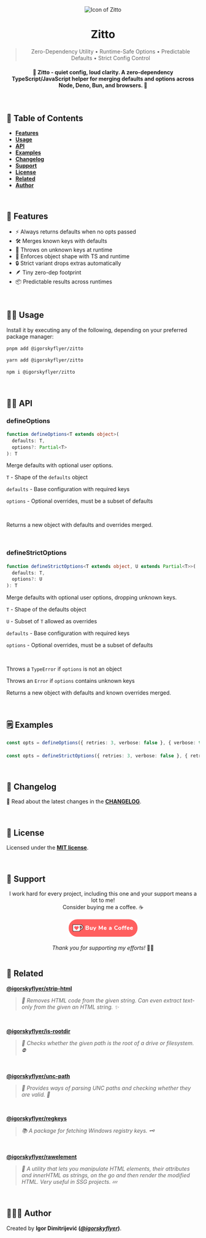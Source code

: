 <div align="center">
  <img src="https://raw.githubusercontent.com/igorskyflyer/npm-zitto/main/media/zitto.png" alt="Icon of Zitto" width="256" height="256">
  <h1>Zitto</h1>
</div>

<blockquote align="center">
  Zero-Dependency Utility • Runtime-Safe Options • Predictable Defaults • Strict Config Control
</blockquote>

<h4 align="center">
  🤫 Zitto - quiet config, loud clarity. A zero-dependency TypeScript/JavaScript helper for merging defaults and options across Node, Deno, Bun, and browsers. 🍯
</h4>

<br>

## 📃 Table of Contents

- [**Features**](#-features)
- [**Usage**](#-usage)
- [**API**](#-api)
- [**Examples**](#️-examples)
- [**Changelog**](#-changelog)
- [**Support**](#-support)
- [**License**](#-license)
- [**Related**](#-related)
- [**Author**](#-author)

<br>

## 🤖 Features

- ⚡ Always returns defaults when no opts passed  
- 🛠 Merges known keys with defaults  
- 🚫 Throws on unknown keys at runtime  
- 🧩 Enforces object shape with TS and runtime  
- 🔒 Strict variant drops extras automatically  
- 🪶 Tiny zero-dep footprint  
- 📦 Predictable results across runtimes

<br>

## 🕵🏼 Usage

Install it by executing any of the following, depending on your preferred package manager:

```bash
pnpm add @igorskyflyer/zitto
```

```bash
yarn add @igorskyflyer/zitto
```

```bash
npm i @igorskyflyer/zitto
```

<br>

## 🤹🏼 API

### defineOptions

```ts
function defineOptions<T extends object>(
  defaults: T,
  options?: Partial<T>
): T
```  

Merge defaults with optional user options.  

`T` - Shape of the `defaults` object  

`defaults` - Base configuration with required keys  

`options` - Optional overrides, must be a subset of defaults

<br>

Returns a new object with defaults and overrides merged.  

<br>

### defineStrictOptions

```ts
function defineStrictOptions<T extends object, U extends Partial<T>>(
  defaults: T,
  options?: U
): T
```  

Merge defaults with optional user options, dropping unknown keys.  

`T` - Shape of the defaults object  

`U` - Subset of `T` allowed as overrides  

`defaults` - Base configuration with required keys  

`options` - Optional overrides, must be a subset of defaults

<br>

Throws a `TypeError` if `options` is not an object  

Throws an `Error` if `options` contains unknown keys  

Returns a new object with defaults and known overrides merged.

<br>

## 🗒️ Examples

```ts
const opts = defineOptions({ retries: 3, verbose: false }, { verbose: true }) // => { retries: 3, verbose: true }

const opts = defineStrictOptions({ retries: 3, verbose: false }, { retries: 5, extra: 'x' }) // => { retries: 5, verbose: false }  // 'extra' is dropped
```

<br>

## 📝 Changelog

📑 Read about the latest changes in the [**CHANGELOG**](https://github.com/igorskyflyer/npm-zitto/blob/main/CHANGELOG.md).

<br>

## 🪪 License

Licensed under the [**MIT license**](https://github.com/igorskyflyer/npm-zitto/blob/main/LICENSE).

<br>

## 💖 Support

<div align="center">
  I work hard for every project, including this one and your support means a lot to me!
  <br>
  Consider buying me a coffee. ☕
  <br>
  <br>
  <a href="https://ko-fi.com/igorskyflyer" target="_blank"><img src="https://raw.githubusercontent.com/igorskyflyer/igorskyflyer/main/assets/ko-fi.png" alt="Donate to igorskyflyer" width="180" height="46"></a>
  <br>
  <br>
  <em>Thank you for supporting my efforts!</em> 🙏😊
</div>

<br>

## 🧬 Related

[**@igorskyflyer/strip-html**](https://www.npmjs.com/package/@igorskyflyer/strip-html)

> _🥞 Removes HTML code from the given string. Can even extract text-only from the given an HTML string. ✨_

<br>

[**@igorskyflyer/is-rootdir**](https://www.npmjs.com/package/@igorskyflyer/is-rootdir)

> _🔼 Checks whether the given path is the root of a drive or filesystem. ⛔_

<br>

[**@igorskyflyer/unc-path**](https://www.npmjs.com/package/@igorskyflyer/unc-path)

> _🥽 Provides ways of parsing UNC paths and checking whether they are valid. 🎱_

<br>

[**@igorskyflyer/regkeys**](https://www.npmjs.com/package/@igorskyflyer/regkeys)

> _📚 A package for fetching Windows registry keys. 🗝_

<br>

[**@igorskyflyer/rawelement**](https://www.npmjs.com/package/@igorskyflyer/rawelement)

> _🐯 A utility that lets you manipulate HTML elements, their attributes and innerHTML as strings, on the go and then render the modified HTML. Very useful in SSG projects. 💤_

<br>

## 👨🏻‍💻 Author
Created by **Igor Dimitrijević ([*@igorskyflyer*](https://github.com/igorskyflyer/))**.
